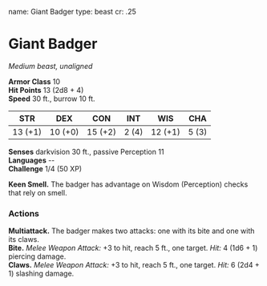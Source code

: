 name: Giant Badger
type: beast
cr: .25

# Giant Badger 
_Medium beast, unaligned_

**Armor Class** 10    
**Hit Points** 13 (2d8 + 4)    
**Speed** 30 ft., burrow 10 ft.

| STR     | DEX     | CON     | INT     | WIS     | CHA     |
|---------|---------|---------|---------|---------|---------|
| 13 (+1) | 10 (+0) | 15 (+2) | 2 (4)  | 12 (+1) | 5 (3)  |  

**Senses** darkvision 30 ft., passive Perception 11    
**Languages** --    
**Challenge** 1/4 (50 XP) 

**Keen Smell.** The badger has advantage on Wisdom (Perception) checks that rely on smell. 

### Actions 
**Multiattack.** The badger makes two attacks: one with its bite and one with its claws.    
**Bite.** _Melee Weapon Attack:_ +3 to hit, reach 5 ft., one target. _Hit:_ 4 (1d6 + 1) piercing damage.    
**Claws.** _Melee Weapon Attack:_ +3 to hit, reach 5 ft., one target. _Hit:_ 6 (2d4 + 1) slashing damage. 